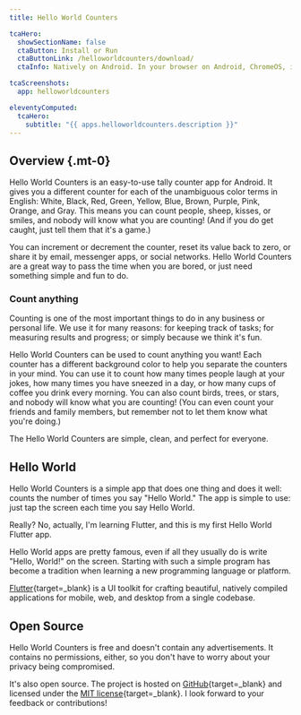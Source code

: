 ```yaml
---
title: Hello World Counters

tcaHero:
  showSectionName: false
  ctaButton: Install or Run
  ctaButtonLink: /helloworldcounters/download/
  ctaInfo: Natively on Android. In your browser on Android, ChromeOS, iOS, Linux, macOS, Windows, and more.

tcaScreenshots:
  app: helloworldcounters

eleventyComputed:
  tcaHero:
    subtitle: "{{ apps.helloworldcounters.description }}"
---
```


## Overview {.mt-0}

Hello World Counters is an easy-to-use tally counter app for Android. It gives you a different counter for each of the unambiguous color terms in English: White, Black, Red, Green, Yellow, Blue, Brown, Purple, Pink, Orange, and Gray. This means you can count people, sheep, kisses, or smiles, and nobody will know what you are counting! (And if you do get caught, just tell them that it's a game.)

You can increment or decrement the counter, reset its value back to zero, or share it by email, messenger apps, or social networks. Hello World Counters are a great way to pass the time when you are bored, or just need something simple and fun to do.

### Count anything

Counting is one of the most important things to do in any business or personal life. We use it for many reasons: for keeping track of tasks; for measuring results and progress; or simply because we think it's fun.

Hello World Counters can be used to count anything you want! Each counter has a different background color to help you separate the counters in your mind. You can use it to count how many times people laugh at your jokes, how many times you have sneezed in a day, or how many cups of coffee you drink every morning. You can also count birds, trees, or stars, and nobody will know what you are counting! (You can even count your friends and family members, but remember not to let them know what you're doing.)

The Hello World Counters are simple, clean, and perfect for everyone.

## Hello World

Hello World Counters is a simple app that does one thing and does it well: counts the number of times you say "Hello World." The app is simple to use: just tap the screen each time you say Hello World.

Really? No, actually, I'm learning Flutter, and this is my first Hello World Flutter app.

Hello World apps are pretty famous, even if all they usually do is write "Hello, World!" on the screen. Starting with such a simple program has become a tradition when learning a new programming language or platform.

[Flutter](https://flutter.dev/){target=_blank} is a UI toolkit for crafting beautiful, natively compiled applications for mobile, web, and desktop from a single codebase.

## Open Source

Hello World Counters is free and doesn't contain any advertisements. It contains no permissions, either, so you don't have to worry about your privacy being compromised.

It's also open source. The project is hosted on [GitHub](https://github.com/TechAurelian/hello_world_counters){target=_blank} and licensed under the [MIT license](https://github.com/TechAurelian/hello_world_counters/blob/main/LICENSE){target=_blank}. I look forward to your feedback or contributions!
